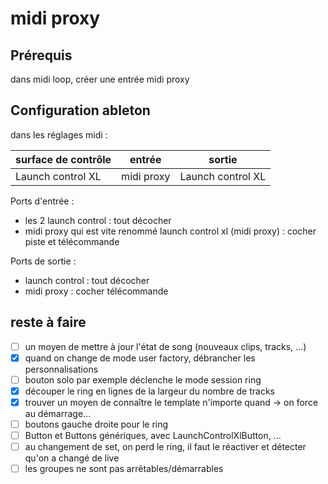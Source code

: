 # midi proxy

## Prérequis

dans midi loop, créer une entrée midi proxy

## Configuration ableton

dans les réglages midi :

| surface de contrôle | entrée     | sortie            |
|---------------------|------------|-------------------|
| Launch control XL   | midi proxy | Launch control XL |

Ports d'entrée :

- les 2 launch control : tout décocher
- midi proxy qui est vite renommé launch control xl (midi proxy) : cocher piste et télécommande

Ports de sortie :

- launch control : tout décocher
- midi proxy : cocher télécommande

## reste à faire

- [ ] un moyen de mettre à jour l'état de song (nouveaux clips, tracks, ...)
- [x] quand on change de mode user factory, débrancher les personnalisations
- [ ] bouton solo par exemple déclenche le mode session ring
- [x] découper le ring en lignes de la largeur du nombre de tracks
- [x] trouver un moyen de connaître le template n'importe quand -> on force au démarrage...
- [ ] boutons gauche droite pour le ring
- [ ] Button et Buttons génériques, avec LaunchControlXlButton, ...
- [ ] au changement de set, on perd le ring, il faut le réactiver et détecter qu'on a changé de live
- [ ] les groupes ne sont pas arrêtables/démarrables

